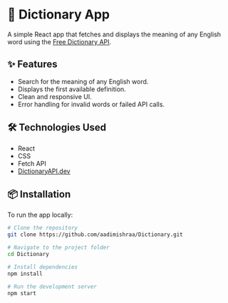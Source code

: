# 📘 Dictionary App

A simple React app that fetches and displays the meaning of any English word using the [Free Dictionary API](https://dictionaryapi.dev/).

## ✨ Features

- Search for the meaning of any English word.
- Displays the first available definition.
- Clean and responsive UI.
- Error handling for invalid words or failed API calls.

## 🛠️ Technologies Used

- React
- CSS
- Fetch API
- [DictionaryAPI.dev](https://dictionaryapi.dev/)

## 📦 Installation

To run the app locally:

```bash
# Clone the repository
git clone https://github.com/aadimishraa/Dictionary.git

# Navigate to the project folder
cd Dictionary

# Install dependencies
npm install

# Run the development server
npm start
```
